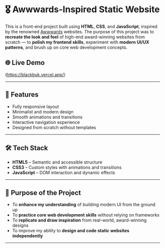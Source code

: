 # 🎖️ Awwwards-Inspired Static Website

This is a front-end project built using **HTML**, **CSS**, and **JavaScript**, inspired by the renowned [Awwwards](https://www.awwwards.com/) websites. The purpose of this project was to **recreate the look and feel** of high-end award-winning websites from scratch — to **polish my frontend skills**, experiment with **modern UI/UX patterns**, and brush up on core web development concepts.

## 🌐 Live Demo
   (https://blackbuk.vercel.app/)

---

## 🚀 Features

- Fully responsive layout
- Minimalist and modern design
- Smooth animations and transitions
- Interactive navigation experience
- Designed from scratch without templates

---

## 🛠️ Tech Stack

- **HTML5** – Semantic and accessible structure
- **CSS3** – Custom styles with animations and transitions
- **JavaScript** – DOM interaction and dynamic effects

---

## 🎯 Purpose of the Project

- To **enhance my understanding** of building modern UI from the ground up
- To **practice core web development skills** without relying on frameworks
- To **replicate and draw inspiration** from real-world, award-winning designs
- To improve my ability to **design and code static websites independently**

---


